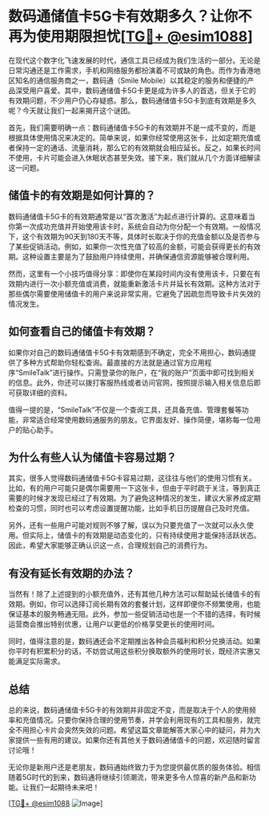 # 数码通储值卡5G卡有效期多久？让你不再为使用期限担忧[[TG💪+ @esim1088](https://t.me/s/esim1088)]

在现代这个数字化飞速发展的时代，通信工具已经成为我们生活的一部分。无论是日常沟通还是工作需求，手机和网络服务都扮演着不可或缺的角色。而作为香港地区知名的通信服务商之一，数码通（Smile Mobile）以其稳定的服务和便捷的产品深受用户喜爱。其中，数码通储值卡5G卡更是成为许多人的首选，但关于它的有效期问题，不少用户仍心存疑惑。那么，数码通储值卡5G卡到底有效期是多久呢？今天就让我们一起来揭开这个谜团。

首先，我们需要明确一点：数码通储值卡5G卡的有效期并不是一成不变的，而是根据具体使用情况来决定的。简单来说，如果你经常使用这张卡，比如定期充值或者保持一定的通话、流量消耗，那么它的有效期就会相应延长。反之，如果长时间不使用，卡片可能会进入休眠状态甚至失效。接下来，我们就从几个方面详细解读这一问题。

## 储值卡的有效期是如何计算的？

数码通储值卡5G卡的有效期通常是以“首次激活”为起点进行计算的。这意味着当你第一次成功充值并开始使用该卡时，系统会自动为你分配一个有效期。一般情况下，这个有效期为90天到180天不等，具体时长取决于你的充值金额以及是否参与了某些促销活动。例如，如果你一次性充值了较高的金额，可能会获得更长的有效期。这种设置主要是为了鼓励用户持续使用，并确保通信资源能够被合理利用。

然而，这里有一个小技巧值得分享：即使你在某段时间内没有使用该卡，只要在有效期内进行一次小额充值或消费，就能重新激活卡片并延长有效期。这种方法对于那些偶尔需要使用储值卡的用户来说非常实用，它避免了因疏忽而导致卡片失效的情况发生。

## 如何查看自己的储值卡有效期？

如果你对自己的数码通储值卡5G卡有效期感到不确定，完全不用担心，数码通提供了多种方式帮助你轻松查询。最直接的方法就是通过官方应用程序“SmileTalk”进行操作。只需登录你的账户，在“我的账户”页面中即可找到相关的信息。此外，你还可以拨打客服热线或者访问官网，按照提示输入相关信息后即可获取详细的资料。

值得一提的是，“SmileTalk”不仅是一个查询工具，还具备充值、管理套餐等功能，非常适合经常使用数码通服务的朋友。它界面友好、操作简便，堪称每一位用户的贴心助手。

## 为什么有些人认为储值卡容易过期？

其实，很多人觉得数码通储值卡5G卡容易过期，这往往与他们的使用习惯有关。比如，有的用户可能只是偶尔需要用一下这张卡，但由于平时疏于关注，等到真正需要的时候才发现已经过了有效期。为了避免这种情况的发生，建议大家养成定期检查的习惯，同时也可以考虑设置提醒功能，比如手机日历提醒自己及时充值。

另外，还有一些用户可能对规则不够了解，误以为只要充值了一次就可以永久使用。但实际上，储值卡的有效期是动态变化的，只有持续使用才能保持活跃状态。因此，希望大家能够正确认识这一点，合理规划自己的消费行为。

## 有没有延长有效期的办法？

当然有！除了上述提到的小额充值外，还有其他几种方法可以帮助延长储值卡的有效期。例如，你可以选择订阅长期有效的套餐计划，这样即便你不频繁使用，也能保证基本的服务畅通无阻。此外，参加一些促销活动也是一个不错的选择，有时候运营商会推出特别优惠，让用户以更低的价格享受更长的使用时间。

同时，值得注意的是，数码通还会不定期推出各种会员福利和积分兑换活动。如果你平时有积累积分的话，不妨尝试用这些积分换取额外的使用时长，既经济实惠又能满足实际需求。

## 总结

总的来说，数码通储值卡5G卡的有效期并非固定不变，而是取决于个人的使用频率和充值情况。只要你保持合理的使用节奏，并学会利用现有的工具和服务，就完全不用担心卡片会突然失效的问题。希望这篇文章能解答大家心中的疑问，并为大家提供一些有用的建议。如果你还有其他关于数码通储值卡的问题，欢迎随时留言讨论哦！

无论你是新用户还是老朋友，数码通始终致力于为您提供最优质的服务体验。相信随着5G时代的到来，数码通将继续引领潮流，带来更多令人惊喜的新产品和新功能。让我们一起期待未来吧！

[[TG💪+ @esim1088](https://t.me/s/esim1088) ![Image](https://i.postimg.cc/4NQfJmqS/Snipaste-2025-05-13-00-14-12.png)]